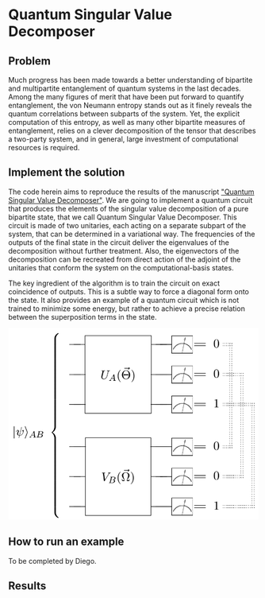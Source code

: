 # Quantum Singular Value Decomposer
## Problem
Much progress has been made towards a better understanding of bipartite and multipartite entanglement of quantum systems in the last decades. Among the many figures of merit that have been put forward to quantify entanglement, the von Neumann entropy stands out as it finely reveals the quantum correlations between subparts of the system. Yet, the explicit computation of this entropy, as well as many other  bipartite measures of entanglement, relies on a clever decomposition of the tensor that describes a two-party system, and in general, large investment of computational resources is required.

## Implement the solution
The code herein aims to reproduce the results of the manuscript ["Quantum Singular Value Decomposer"](https://journals.aps.org/pra/abstract/10.1103/PhysRevA.101.062310). We are going to implement a quantum circuit that produces the elements of the singular value decomposition of a pure bipartite state, that we call Quantum Singular Value Decomposer. This circuit is made of two unitaries, each acting on a separate subpart of the system, that can be determined in a variational way. The frequencies of the outputs of the final state in the circuit deliver the eigenvalues of the decomposition without further treatment. Also, the eigenvectors of the decomposition can be recreated from direct action of the adjoint of the unitaries that conform the system on the computational-basis states.

The key ingredient of the algorithm is to train the circuit on exact coincidence of outputs. This is a subtle way to force a diagonal form onto the state. It also provides an example of a quantum circuit which is not trained to minimize some energy, but rather to achieve a precise relation between the superposition terms in the state.

<img src="QSVD.png" width="510px">

## How to run an example
To be completed by Diego.

## Results
